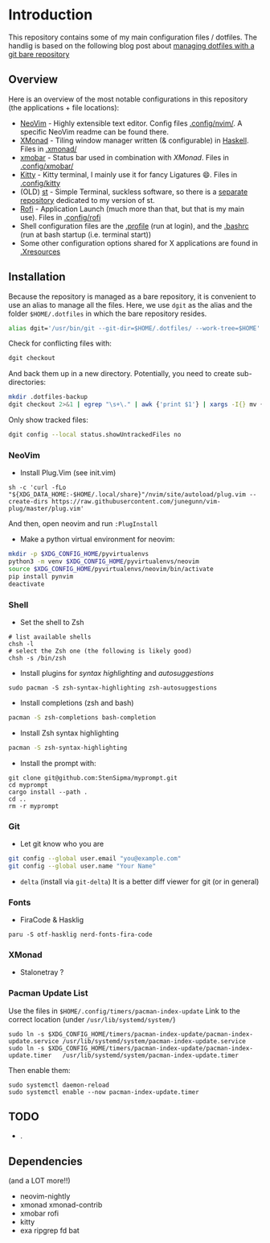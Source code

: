 # Introduction
This repository contains some of my main configuration files / dotfiles. The
handlig is based on the following blog post about [managing dotfiles with a git bare repository](https://www.atlassian.com/git/tutorials/dotfiles)


## Overview
Here is an overview of the most notable configurations in this repository (the applications + file locations):
- [NeoVim](https://neovim.io/) - Highly extensible text editor. Config files [.config/nvim/](./.config/nvim). A specific NeoVim readme can be found there.
- [XMonad](https://xmonad.org/) - Tiling window manager written (& configurable) in [Haskell](https://www.haskell.org/). Files in [.xmonad/](./.xmonad)
- [xmobar](https://xmobar.org/) - Status bar used in combination with *XMonad*. Files in [.config/xmobar/](./.config/xmobar)
- [Kitty](https://sw.kovidgoyal.net/kitty/) - Kitty terminal, I mainly use it for fancy Ligatures 😄. Files in [.config/kitty](./.config/kitty)
- (OLD) [st](https://st.suckless.org/) - Simple Terminal, suckless software, so there is a [separate repository](https://github.com/StenSipma/st) dedicated to my version of st.
- [Rofi](https://github.com/davatorium/rofi) - Application Launch (much more than that, but that is my main use). Files in [.config/rofi](./.config/rofi)
- Shell configuration files are the [.profile](./.profile) (run at login), and the [.bashrc](./.bashrc) (run at bash startup (i.e. terminal start))
- Some other configuration options shared for X applications are found in [.Xresources](./.Xresources)

## Installation
Because the repository is managed as a bare repository, it is convenient to use
an alias to manage all the files. Here, we use `dgit` as the alias and the folder `$HOME/.dotfiles` in which the bare repository resides.
````bash
alias dgit='/usr/bin/git --git-dir=$HOME/.dotfiles/ --work-tree=$HOME'
````

Check for conflicting files with:
````bash
dgit checkout
````

And back them up in a new directory. Potentially, you need to create sub-directories:
````bash
mkdir .dotfiles-backup
dgit checkout 2>&1 | egrep "\s+\." | awk {'print $1'} | xargs -I{} mv {} .dotfiles-backup/{}
````

Only show tracked files:
````bash
dgit config --local status.showUntrackedFiles no
````

### NeoVim
- Install Plug.Vim (see init.vim)
````
sh -c 'curl -fLo "${XDG_DATA_HOME:-$HOME/.local/share}"/nvim/site/autoload/plug.vim --create-dirs https://raw.githubusercontent.com/junegunn/vim-plug/master/plug.vim'
````
And then, open neovim and run `:PlugInstall`

- Make a python virtual environment for neovim:
````bash
mkdir -p $XDG_CONFIG_HOME/pyvirtualenvs
python3 -m venv $XDG_CONFIG_HOME/pyvirtualenvs/neovim
source $XDG_CONFIG_HOME/pyvirtualenvs/neovim/bin/activate
pip install pynvim
deactivate
````

### Shell
- Set the shell to Zsh
````
# list available shells
chsh -l
# select the Zsh one (the following is likely good)
chsh -s /bin/zsh
````

- Install plugins for *syntax highlighting* and *autosuggestions*
```
sudo pacman -S zsh-syntax-highlighting zsh-autosuggestions
```

- Install completions (zsh and bash)
````bash
pacman -S zsh-completions bash-completion
````

- Install Zsh syntax highlighting
````bash
pacman -S zsh-syntax-highlighting
````

- Install the prompt with:
````
git clone git@github.com:StenSipma/myprompt.git
cd myprompt
cargo install --path .
cd ..
rm -r myprompt
````

### Git
- Let git know who you are
````bash
git config --global user.email "you@example.com"
git config --global user.name "Your Name"
````

- `delta` (install via `git-delta`)
It is a better diff viewer for git (or in general)

### Fonts
- FiraCode & Hasklig
````
paru -S otf-hasklig nerd-fonts-fira-code
````

### XMonad
- Stalonetray ?

### Pacman Update List
Use the files in `$HOME/.config/timers/pacman-index-update`
Link to the correct location (under `/usr/lib/systemd/system/`)
```
sudo ln -s $XDG_CONFIG_HOME/timers/pacman-index-update/pacman-index-update.service /usr/lib/systemd/system/pacman-index-update.service
sudo ln -s $XDG_CONFIG_HOME/timers/pacman-index-update/pacman-index-update.timer   /usr/lib/systemd/system/pacman-index-update.timer
```

Then enable them:
```
sudo systemctl daemon-reload
sudo systemctl enable --now pacman-index-update.timer
```


## TODO
- .

## Dependencies
(and a LOT more!!)
- neovim-nightly
- xmonad xmonad-contrib
- xmobar rofi
- kitty
- exa ripgrep fd bat
